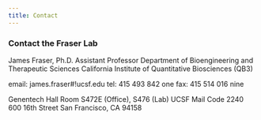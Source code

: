 ```yaml
---
title: Contact
---
```



### Contact the Fraser Lab

James Fraser, Ph.D.
Assistant Professor
Department of Bioengineering and Therapeutic Sciences
California Institute of Quantitative Biosciences (QB3)

email: james.fraser#!ucsf.edu
tel: 415 493 842 one
fax: 415 514 016 nine

Genentech Hall Room S472E (Office), S476 (Lab)
UCSF Mail Code 2240
600 16th Street
San Francisco, CA 94158